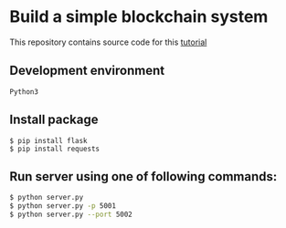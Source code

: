 # Build a simple blockchain system

This repository contains source code for this [tutorial](https://hackernoon.com/learn-blockchains-by-building-one-117428612f46)  
## Development environment
```
Python3
```
## Install package
```
$ pip install flask
$ pip install requests
```
## Run server using one of following commands:
```sh
$ python server.py
$ python server.py -p 5001
$ python server.py --port 5002
```
